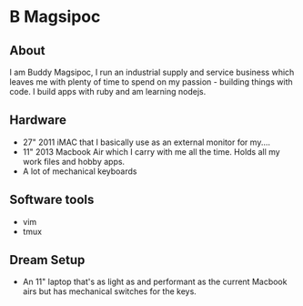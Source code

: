 # B Magsipoc


## About

I am Buddy Magsipoc, I run an industrial supply and service business which leaves me
with plenty of time to spend on my passion - building things with code. I build apps with ruby
and am learning nodejs.

## Hardware

* 27" 2011 iMAC that I basically use as an external monitor for my....
* 11" 2013 Macbook Air which I carry with me all the time. Holds all my work files and hobby apps.
* A lot of mechanical keyboards

## Software tools

* vim
* tmux

## Dream Setup

* An 11" laptop that's as light as and performant as the current Macbook airs but has mechanical switches for the keys.
